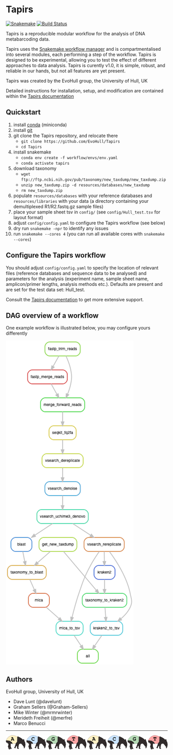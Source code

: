 # Tapirs

[![Snakemake](https://img.shields.io/badge/snakemake-≥5.7.0-brightgreen.svg)](https://snakemake.bitbucket.io)
[![Build Status](https://travis-ci.org/snakemake-workflows/cc_tapirs.svg?branch=master)](https://travis-ci.org/snakemake-workflows/cc_tapirs)

Tapirs is a reproducible modular workflow for the analysis of DNA metabarcoding data.

Tapirs uses the [Snakemake workflow manager](https://snakemake.github.io/) and is compartmentalised into several modules, each performing a step of the workflow. Tapirs is designed to be experimental, allowing you to test the effect of different approaches to data analysis. Tapirs is curently v1.0, it is simple, robust, and reliable in our hands, but not all features are yet present.

Tapirs was created by the EvoHull group, the University of Hull, UK

Detailed instructions for installation, setup, and modification are contained within the [Tapirs documentation](https://tapirs.readthedocs.io)

## Quickstart

1. install [conda](https://docs.conda.io/projects/conda/en/latest/user-guide/install/) (miniconda)
2. install [git](https://github.com/git-guides/install-git)
3. git clone the Tapirs repository, and relocate there
    * `git clone https://github.com/EvoHull/Tapirs`
    * `cd Tapirs`
4. install snakemake
    * `conda env create -f workflow/envs/env.yaml`
    * `conda activate tapirs`
5. download taxonomy
    * `wget ftp://ftp.ncbi.nih.gov/pub/taxonomy/new_taxdump/new_taxdump.zip`
    * `unzip new_taxdump.zip -d resources/databases/new_taxdump`
    * `rm new_taxdump.zip`
6. populate `resources/databases` with your reference databases and `resources/libraries` with your data (a directory containing your demultiplexed R1/R2.fastq.gz sample files)
7. place your sample sheet tsv in `config/` (see `config/Hull_test.tsv` for layout format)
8. adjust `config/config.yaml` to configure the Tapirs workflow (see below)
9. dry run `snakemake -npr` to identify any issues
10. run `snakemake --cores 4` (you can run all available cores with `snakemake --cores`)

## Configure the Tapirs workflow

You should adjust `config/config.yaml` to specify the location of relevant files (reference databases and sequence data to be analysed) and parameters for the analysis (experiment name, sample sheet name, amplicon/primer lengths, analysis methods etc.). Defaults are present and are set for the test data set: Hull_test.

Consult the [Tapirs documentation](https://tapirs.readthedocs.io) to get more extensive support.

## DAG overview of a workflow

One example workflow is illustrated below, you may configure yours differently

![workflow graph](docs/images/Tapirs_rulegraph.png)

## Authors

EvoHull group, University of Hull, UK

* Dave Lunt (@davelunt)
* Graham Sellers (@Graham-Sellers)
* Mike Winter (@mrmrwinter)
* Merideth Freiheit (@merfre)
* Marco Benucci

----

![tapirs_logo](docs/images/tapirs_seq.png)
